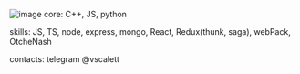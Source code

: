 ![image]([https://www.codewars.com/users/scalette/badges/micro])
core: C++, JS, python

skills: JS, TS, node, express, mongo, React, Redux(thunk, saga), webPack, OtcheNash

contacts: telegram @vscalett
